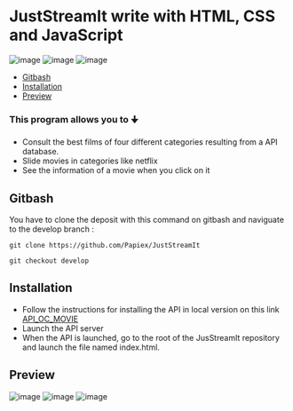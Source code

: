 # JustStreamIt write with HTML, CSS and JavaScript

![image]({https://img.shields.io/badge/HTML5-E34F26?style=for-the-badge&logo=html5&logoColor=white})
![image]({https://img.shields.io/badge/CSS3-1572B6?style=for-the-badge&logo=css3&logoColor=white})
![image]({https://img.shields.io/badge/JavaScript-323330?style=for-the-badge&logo=javascript&logoColor=F7DF1E})


  - [Gitbash](#gitbash)
  - [Installation](#installation)
  - [Preview](#preview)

### This program allows you to 🠋
- Consult the best films of four different categories resulting from a API database.
- Slide movies in categories like netflix
- See the information of a movie when you click on it

## Gitbash
You have to clone the deposit with this command on gitbash and naviguate to the develop branch :
```
git clone https://github.com/Papiex/JustStreamIt
```
```
git checkout develop
```

## Installation
- Follow the instructions for installing the API in local version on this link [API_OC_MOVIE](https://github.com/OpenClassrooms-Student-Center/OCMovies-API-EN-FR.git)
- Launch the API server
- When the API is launched, go to the root of the JusStreamIt repository and launch the file named index.html.

## Preview
![image](https://user-images.githubusercontent.com/81369778/145617775-4e2d0ba3-e02b-4362-855b-4db134ffb00f.png)
![image](https://user-images.githubusercontent.com/81369778/145394350-b4f6c819-4c1d-4f60-9fa5-40c74572f74d.png)
![image](https://user-images.githubusercontent.com/81369778/145394598-3fb8d4c7-9368-4e0d-91e6-459e2a2d5e8c.png)
